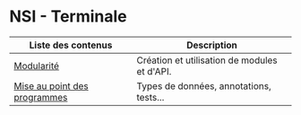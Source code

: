 # NSI - Terminale

| Liste des contenus                      | Description                                              |
| --------------------------------------- | -------------------------------------------------------- |
| [Modularité](modularite/index.md) | Création et utilisation de modules et d'API. |
| [Mise au point des programmes](mise_au_point/index.md) | Types de données, annotations, tests... |